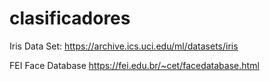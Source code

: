 # clasificadores

Iris Data Set:
https://archive.ics.uci.edu/ml/datasets/iris

FEI Face Database
https://fei.edu.br/~cet/facedatabase.html

